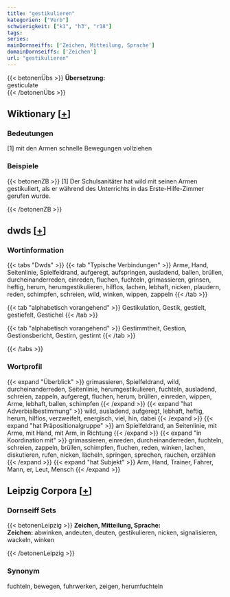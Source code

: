 ```yaml
---
title: "gestikulieren"
kategorien: ["Verb"]
schwierigkeit: ["k1", "h3", "r18"]
tags:
series:
mainDornseiffs: ['Zeichen, Mitteilung, Sprache']
domainDornseiffs: ['Zeichen']
url: "gestikulieren"
---
```


{{< betonenÜbs >}}
**Übersetzung:**  
gesticulate  
{{< /betonenÜbs >}}

## Wiktionary [[+](https://de.wiktionary.org/wiki/gestikulieren)]

### Bedeutungen
[1] mit den Armen schnelle Bewegungen vollziehen  

### Beispiele
{{< betonenZB >}}
[1] Der Schulsanitäter hat wild mit seinen Armen gestikuliert, als er während des Unterrichts in das Erste-Hilfe-Zimmer gerufen wurde.  

{{< /betonenZB >}}


## dwds [[+](https://www.dwds.de/wb/gestikulieren)]

### Wortinformation
{{< tabs "Dwds" >}}
{{< tab "Typische Verbindungen" >}}
Arme, Hand, Seitenlinie, Spielfeldrand, aufgeregt, aufspringen, ausladend, ballen, brüllen, durcheinanderreden, einreden, fluchen, fuchteln, grimassieren, grinsen, heftig, herum, herumgestikulieren, hilflos, lachen, lebhaft, nicken, plaudern, reden, schimpfen, schreien, wild, winken, wippen, zappeln
{{< /tab >}}

{{< tab "alphabetisch vorangehend" >}}
Gestikulation, Gestik, gestielt, gestiefelt, Gestichel
{{< /tab >}}

{{< tab "alphabetisch vorangehend" >}}
Gestimmtheit, Gestion, Gestionsbericht, Gestirn, gestirnt
{{< /tab >}}

{{< /tabs >}}

### Wortprofil
{{< expand "Überblick" >}} grimassieren, Spielfeldrand, wild, durcheinanderreden, Seitenlinie, herumgestikulieren, fuchteln, ausladend, schreien, zappeln, aufgeregt, fluchen, herum, brüllen, einreden, wippen, Arme, lebhaft, ballen, schimpfen {{< /expand >}}
{{< expand "hat Adverbialbestimmung" >}} wild, ausladend, aufgeregt, lebhaft, heftig, herum, hilflos, verzweifelt, energisch, viel, hin, dabei {{< /expand >}}
{{< expand "hat Präpositionalgruppe" >}} am Spielfeldrand, an Seitenlinie, mit Arme, mit Hand, mit Arm, in Richtung {{< /expand >}}
{{< expand "in Koordination mit" >}} grimassieren, einreden, durcheinanderreden, fuchteln, schreien, zappeln, brüllen, schimpfen, fluchen, reden, winken, lachen, diskutieren, rufen, nicken, lächeln, springen, sprechen, rauchen, erzählen {{< /expand >}}
{{< expand "hat Subjekt" >}} Arm, Hand, Trainer, Fahrer, Mann, er, Leut, Mensch {{< /expand >}}

## Leipzig Corpora [[+](https://corpora.uni-leipzig.de/en/res?word=gestikulieren&corpusId=deu_newscrawl-public_2018)]

### Dornseiff Sets
{{< betonenLeipzig >}}
**Zeichen, Mitteilung, Sprache:**  
**Zeichen:** abwinken, andeuten, deuten, gestikulieren, nicken, signalisieren, wackeln, winken  

{{< /betonenLeipzig >}}

### Synonym
fuchteln, bewegen, fuhrwerken, zeigen, herumfuchteln

